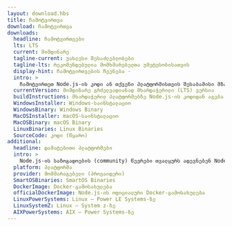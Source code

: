 ```yaml
---
layout: download.hbs
title: ჩამოტვირთვა
download: ჩამოტვირთვა
downloads:
  headline: ჩამოტვირთვები
  lts: LTS
  current: მიმდინარე
  tagline-current: უახლესი შესაძლებლობები
  tagline-lts: რეკომენდებულ­ია მომხმარებელთა უმეტესობისათვის
  display-hint: ჩამოტვირთვების ჩვენება -
  intro: >
    ჩამოტვირთეთ Node.js-ის კოდი ან თქვენი პლატფორმისთვის შესაბამისი მზა საინსტალაციო და დაიწყეთ დეველოპმენტი დღესვე.
  currentVersion: მიმდინარე გრძელვადიანად მხარდაჭერილი (LTS) ვერსია
  buildInstructions: მხარდაჭერილ პლატფორმებზე Node.js-ის კოდიდან აგება (Building)
  WindowsInstaller: Windows-საინსტალაციო
  WindowsBinary: Windows Binary
  MacOSInstaller: macOS-საინსტალაციო
  MacOSBinary: macOS Binary
  LinuxBinaries: Linux Binaries
  SourceCode: კოდი (წყარო)
additional:
  headline: დამატებითი პლატფორმები
  intro: >
    Node.js-ის საზოგადოების (community) წევრები თვალყურს ადევნებენ Node.js-ის დამატებითი პლატფორმებისათვის განკუთვნილ არაოფიციალურ ვერსიებს. გაითვალისწინეთ, რომ მსგავსი ვერსიები მხარდაჭერილი არ არის Node.js-ის მთავარი გუნდის მიერ, და შესაძლოა, არ იყოს აგებული Node.js-ის მიმდინარე ვერსიის დონეზე.
  platform: პლატფორმა
  provider: მომმარაგებელი (პროვაიდერი)
  SmartOSBinaries: SmartOS Binaries
  DockerImage: Docker-გამოსახულება
  officialDockerImage: Node.js-ის ოფიციალური Docker-გამოსახულება
  LinuxPowerSystems: Linux — Power LE Systems-ზე
  LinuxSystemZ: Linux — System z-ზე
  AIXPowerSystems: AIX — Power Systems-ზე
---
```


